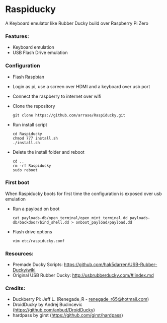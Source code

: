 # Raspiducky

A Keyboard emulator like Rubber Ducky build over Raspberry Pi Zero

### Features:

* Keyboard emulation
* USB Flash Drive emulation

### Configuration

* Flash Raspbian 
* Login as pi, use a screen over HDMI and a keyboard over usb port
* Connect the raspberry to internet over wifi
* Clone the repository

      git clone https://github.com/arrase/Raspiducky.git
 
* Run install script

      cd Raspiducky
      chmod 777 install.sh
      ./install.sh

* Delete the install folder and reboot

      cd ..
      rm -rf Raspiducky
      sudo reboot

### First boot

When Raspiducky boots for first time the configuration is exposed over usb emulation

* Run a payload on boot

      cat payloads-db/open_terminal/open_mint_terminal.dd payloads-db/backdoor/bind_shell.dd > onboot_payload/payload.dd

* Flash drive options

      vim etc/raspiducky.conf

### Resources:

* Premade Ducky Scripts: https://github.com/hak5darren/USB-Rubber-Ducky/wiki
* Original USB Rubber Ducky: http://usbrubberducky.com/#!index.md

### Credits:

* Duckberry Pi: Jeff L. (Renegade_R - renegade_r65@hotmail.com)
* DroidDucky by Andrej Budincevic (https://github.com/anbud/DroidDucky)
* hardpass by girst (https://github.com/girst/hardpass)
